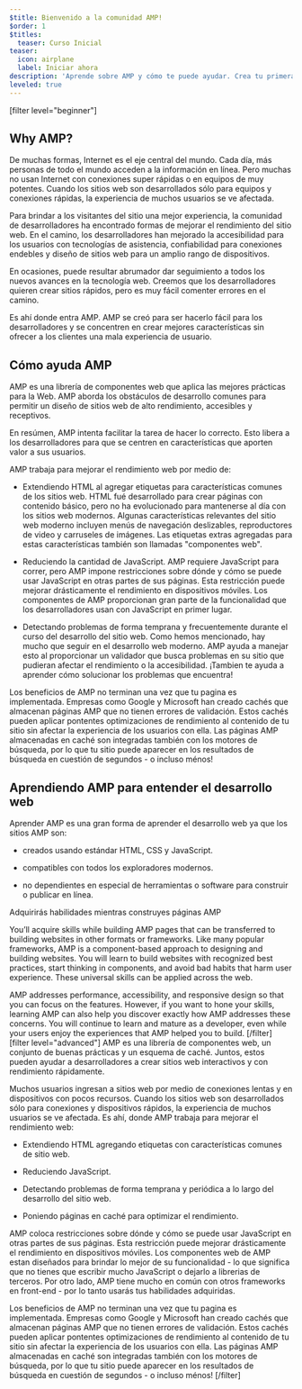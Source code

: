 ```yaml
---
$title: Bienvenido a la comunidad AMP!
$order: 1
$titles:
  teaser: Curso Inicial
teaser:
  icon: airplane
  label: Iniciar ahora
description: 'Aprende sobre AMP y cómo te puede ayudar. Crea tu primera página con AMP!'
leveled: true
---
```


[filter level="beginner"]
## Why AMP?

De muchas formas, Internet es el eje central del mundo. Cada día, más personas de todo el mundo acceden a la información en línea. Pero muchas no usan Internet con conexiones super rápidas o en equipos de muy potentes. Cuando los sitios web son desarrollados sólo para equipos y conexiones rápidas, la experiencia de muchos usuarios se ve afectada.

Para brindar a los visitantes del sitio una mejor experiencia, la comunidad de desarrolladores ha encontrado formas de mejorar el rendimiento del sitio web. En el camino, los desarrolladores han mejorado la accesibilidad para los usuarios con tecnologías de asistencia, confiabilidad para conexiones endebles y diseño de sitios web para un amplio rango de dispositivos.

En ocasiones, puede resultar abrumador dar seguimiento a todos los nuevos avances en la tecnología web. Creemos que los desarrolladores quieren crear sitios rápidos, pero es muy fácil comenter errores en el camino.

Es ahí donde entra AMP. AMP se creó para ser hacerlo fácil para los desarrolladores y se concentren en crear mejores características sin ofrecer a los clientes una mala experiencia de usuario.

## Cómo ayuda AMP

AMP es una librería de componentes web que aplica las mejores prácticas para la Web. AMP aborda los obstáculos de desarrollo comunes para permitir un diseño de sitios web de alto rendimiento, accesibles y receptivos.

En resúmen, AMP intenta facilitar la tarea de hacer lo correcto. Esto libera a los desarrolladores para que se centren en características que aporten valor a sus usuarios.

AMP trabaja para mejorar el rendimiento web por medio de:

- Extendiendo HTML al agregar etiquetas para características comunes de los sitios web. HTML fué desarrollado para crear páginas con contenido básico, pero no ha evolucionado para mantenerse al día con los sitios web modernos. Algunas características relevantes del sitio web moderno incluyen menús de navegación deslizables, reproductores de video y carruseles de imágenes. Las etiquetas extras agregadas para estas características también son llamadas "componentes web".

- Reduciendo la cantidad de JavaScript. AMP requiere JavaScript para correr, pero AMP impone restricciones sobre dónde y cómo se puede usar JavaScript en otras partes de sus páginas. Esta restricción puede mejorar drásticamente el rendimiento en dispositivos móviles. Los componentes de AMP proporcionan gran parte de la funcionalidad que los desarrolladores usan con JavaScript en primer lugar.

- Detectando problemas de forma temprana y frecuentemente durante el curso del desarrollo del sitio web. Como hemos mencionado, hay mucho que seguir en el desarrollo web moderno. AMP ayuda a manejar esto al proporcionar un validador que busca problemas en su sitio que pudieran afectar el rendimiento o la accesibilidad. ¡Tambien te ayuda a aprender cómo solucionar los problemas que encuentra!

Los beneficios de AMP no terminan una vez que tu pagina es implementada. Empresas como Google y Microsoft han creado cachés que almacenan páginas AMP que no tienen errores de validación. Estos cachés pueden aplicar pontentes optimizaciones de rendimiento al contenido de tu sitio sin afectar la experiencia de los usuarios con ella. Las páginas AMP almacenadas en caché son integradas también con los motores de búsqueda, por lo que tu sitio puede aparecer en los resultados de búsqueda en cuestión de segundos - o incluso ménos! 

## Aprendiendo AMP para entender el desarrollo web

Aprender AMP es una gran forma de aprender el desarrollo web ya que los sitios AMP son:

- creados usando estándar HTML, CSS y JavaScript.

- compatibles con todos los exploradores modernos.

- no dependientes en especial de herramientas o software para construir o publicar en línea.

Adquirirás habilidades mientras construyes páginas AMP

You’ll acquire skills while building AMP pages that can be transferred to building websites in other formats or frameworks. Like many popular frameworks, AMP is a component-based approach to designing and building websites. You will learn to build websites with recognized best practices, start thinking in components, and avoid bad habits that harm user experience. These universal skills can be applied across the web.

AMP addresses performance, accessibility, and responsive design so that you can focus on the features. However, if you want to hone your skills, learning AMP can also help you discover exactly how AMP addresses these concerns. You will continue to learn and mature as a developer, even while your users enjoy the experiences that AMP helped you to build.
[/filter]
[filter level="advanced"]
AMP es una librería de componentes web, un conjunto de buenas prácticas y un esquema de caché. Juntos, estos pueden ayudar a desarrolladores a crear sitios web interactivos y con rendimiento rápidamente.

Muchos usuarios ingresan a sitios web por medio de conexiones lentas y en dispositivos con pocos recursos. Cuando los sitios web son desarrollados sólo para conexiones y dispositivos rápidos, la experiencia de muchos usuarios se ve afectada. Es ahí, donde AMP trabaja para mejorar el rendimiento web:

- Extendiendo HTML agregando etiquetas con características comunes de sitio web.

- Reduciendo JavaScript.

- Detectando problemas de forma temprana y periódica a lo largo del desarrollo del sitio web.

- Poniendo páginas en caché para optimizar el rendimiento.

AMP coloca restricciones sobre dónde y cómo se puede usar JavaScript en otras partes de sus páginas. Esta restricción puede mejorar drásticamente el rendimiento en dispositivos móviles. Los componentes web de AMP estan diseñados para brindar lo mejor de su funcionalidad - lo que significa que no tienes que escribir mucho JavaScript o dejarlo a librerias de terceros. Por otro lado, AMP tiene mucho en común con otros frameworks en front-end - por lo tanto usarás tus habilidades adquiridas.

Los beneficios de AMP no terminan una vez que tu pagina es implementada. Empresas como Google y Microsoft han creado cachés que almacenan páginas AMP que no tienen errores de validación. Estos cachés pueden aplicar pontentes optimizaciones de rendimiento al contenido de tu sitio sin afectar la experiencia de los usuarios con ella. Las páginas AMP almacenadas en caché son integradas también con los motores de búsqueda, por lo que tu sitio puede aparecer en los resultados de búsqueda en cuestión de segundos - o incluso ménos! 
[/filter]

